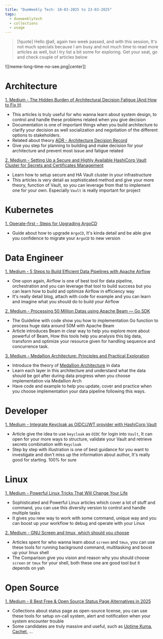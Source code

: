 ```yaml
---
title: "DueWeekly Tech: 10-03-2025 to 23-03-2025"
tags:
  - dueweeklytech
  - collections
  - usage
---
```


>[!quote]
>Hello @all, again two week passed, and with this session, It's not much specials because I am busy and not much time to read more articles as well, but I try list a bit some for exploring. Get your seat, go and check couple of articles below

![[meme-long-time-no-see.png|center]]

# Architecture

[1. Medium - The Hidden Burden of Architectural Decision Fatigue (And How to Fix It)](https://levelup.gitconnected.com/the-hidden-burden-of-architectural-decision-fatigue-and-how-to-fix-it-014dbf80f1a3)

- This articles is truly useful for who wanna learn about system design, to control and handle these problems related when you give decision
- Documentation is one of important things when you build architecture to clarify your decision as well socialization and negotiation of the different options to stakeholders.
- Related about theory [ADR - Architecture Decision Record](https://medium.com/@yt-cloudwaydigital/losing-track-of-technical-decisions-use-architecture-decision-records-277e145ce)
- Give you step for planning to building and make decision for your architecture and prevent most issue and fatigue related

[2. Medium - Setting Up a Secure and Highly Available HashiCorp Vault Cluster for Secrets and Certificates Management](https://manjit28.medium.com/setting-up-a-secure-and-highly-available-hashicorp-vault-cluster-for-secrets-and-certificates-0ce01a370582)

- Learn how to setup secure and HA Vault cluster in your infrastructure
- This articles is very detail as sophisticated method and give your more theory, function of Vault, so you can leverage from that to implement one for your own. Especially `Vault` is really important for project

# Kubernetes

[1. Operate-first - Steps for Upgrading ArgoCD](https://www.operate-first.cloud/apps/content/argocd-gitops/docs/update_argocd.html)

- Guide about how to upgrade `ArgoCD`, It's kinda detail and be able give you confidence to migrate your `ArgoCD` to new version
# Data Engineer

[1. Medium - 5 Steps to Build Efficient Data Pipelines with Apache Airflow](https://towardsdatascience.com/5-steps-to-build-efficient-data-pipelines-with-apache-airflow-d0b42576b530/)

- One upon again, Airflow is one of best tool for data pipeline, orchestration and you can leverage that tool to build success but you can learn how to build and optimize Airflow in efficiency way
- It's really detail blog, attach with code for example and you can learn and imagine what you should do to build your Airflow

[2. Medium - Processing 50 Million Datas using Apache Beam — Go SDK](https://medium.com/@herryg91/processing-50-million-datas-using-apache-beam-go-sdk-1df3448e9fe5)

- The Guideline with code show you how to implementation Go function to process huge data around 50M with Apache Beam
- Article introduces Beam in clear way to help you explore more about powerful of Beam, How this tools help you analysis this big data, transform and optimize your resource given for handling sequence and concurrence task.

[3. Medium - Medallion Architecture: Principles and Practical Exploration](https://medium.com/gitconnected/medallion-architecture-principles-and-practical-exploration-425834ae3bc7)

- Introduce the theory of [Medallion Architecture](https://www.databricks.com/glossary/medallion-architecture) in data
- Learn each layer in this architecture and understand what the data should be got after during data progress when you choose implementation via Medallion Arch
- Have code and example to help you update, cover and practice when you choose implementation your data pipeline following this ways.
# Developer

[1. Medium - Integrate Keycloak as OIDC/JWT provider with HashiCorp Vault](https://medium.com/@sauravkumarsct/integrate-keycloak-as-oidc-jwt-provider-with-hashicorp-vault-ae9ebcf8e335)

- Article give the idea to use `keycloak` as `OIDC` for login into `Vault`, It can open for your more ways to structure, validate your Vault and retrieve secrets combination with `Keycloak`
- Step by step with illustration is one of best guidance for you want to investigate and don't miss up the information about author, It's really good for starting. 100% for sure
# Linux

[1. Medium - Powerful Linux Tricks That Will Change Your Life](https://medium.com/@frost1/powerful-linux-tricks-that-will-change-your-life-bb515d560bcf)

- Sophisticated and Powerful Linux articles which cover a lot of stuff and command, you can use this diversity version to control and handle multiple tasks
- It gives you new way to work with some command, unique way and you can boost up your workflow to debug and operate with your Linux

[2. Medium - GNU Screen and tmux, which should you choose](https://medium.com/@yiskylee/gnu-screen-and-tmux-which-should-you-choose-de325d32fc2a)

- Articles spent for who wanna learn about `screen` and `tmux`, you can use these tools for running background command, multitasking and boost up your linux shell
- The Comparison give you vision and reason why you should choose `screen` or `tmux` for your shell, both these one are good tool but it depends on yah 

# Open Source

[1. Medium - 8 Best Free & Open Source Status Page Alternatives in 2025](https://medium.com/statuspal/6-best-open-source-status-page-alternatives-for-2024-b68e5a967cc1)

- Collections about status page as open-source license, you can use these tools for setup on-call system, alert and notification when your system encounter trouble
- Some candidates are truly massive and useful, such as [Uptime Kuma](https://github.com/louislam/uptime-kuma), [Cachet](https://github.com/CachetHQ/Cachet), ...